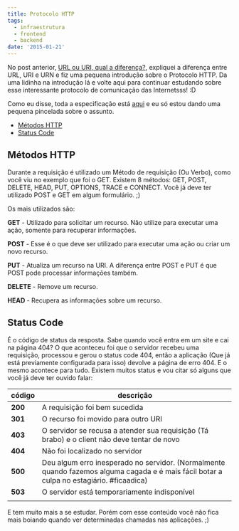 ```yaml
---
title: Protocolo HTTP
tags:
  - infraestrutura
  - frontend
  - backend
date: '2015-01-21'
---
```


No post anterior, [URL ou URI, qual a diferença?](https://woliveiras.com.br/posts/url-uri-qual-diferenca/ "URL ou URI, qual a diferença?"), expliquei a diferença entre URL, URI e URN e fiz uma pequena introdução sobre o Protocolo HTTP. Da uma lidinha na introdução lá e volte aqui para continuar estudando sobre esse interessante protocolo de comunicação das Internetsss! :D

Como eu disse, toda a especificação está [aqui](https://tools.ietf.org/html/rfc2616 "RFC2616") e eu só estou dando uma pequena pincelada sobre o assunto.

<!-- vscode-markdown-toc -->
* [Métodos HTTP](#MtodosHTTP)
* [Status Code](#StatusCode)

<!-- vscode-markdown-toc-config
	numbering=false
	autoSave=true
	/vscode-markdown-toc-config -->
<!-- /vscode-markdown-toc -->

## <a name='MtodosHTTP'></a>Métodos HTTP

Durante a requisição é utilizado um Método de requisição (Ou Verbo), como você viu no exemplo que foi o GET. Existem 8 métodos: GET, POST, DELETE, HEAD, PUT, OPTIONS, TRACE e CONNECT. Você já deve ter utilizado POST e GET em algum formulário. ;)

Os mais utilizados são:

**GET** - Utilizado para solicitar um recurso. Não utilize para executar uma ação, somente para recuperar informações.

**POST** - Esse é o que deve ser utilizado para executar uma ação ou criar um novo recurso.

**PUT** - Atualiza um recurso na URI. A diferença entre POST e PUT é que POST pode processar informações também.

**DELETE** - Remove um recurso.

**HEAD** - Recupera as informações sobre um recurso.



## <a name='StatusCode'></a>Status Code

É o código de status da resposta. Sabe quando você entra em um site e cai na página 404? O que aconteceu foi que o servidor recebeu uma requisição, processou e gerou o status code 404, então a aplicação (Que já está previamente configurada para isso) devolve a página de erro 404\. E o mesmo acontece para tudo. Existem muitos status e vou citar só alguns que você já deve ter ouvido falar:

| código | descrição |
| --- | --- |
|**200** |A requisição foi bem sucedida |
|**301** | O recurso foi movido para outro URI|
| **403**|O servidor se recusa a atender sua requisição (Tá brabo) e o client não deve tentar de novo |
| **404**| Não foi localizado no servidor|
| **500**|Deu algum erro inesperado no servidor. (Normalmente quando fazemos alguma cagada e é mais fácil botar a culpa no estagiário. #ficaadica) |
| **503**|O servidor está temporariamente indisponível |
| | |

E tem muito mais a se estudar. Porém com esse conteúdo você não fica mais boiando quando ver determinadas chamadas nas aplicações. ;)
